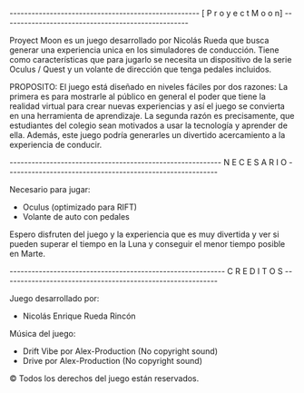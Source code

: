 ----------------------------------------------------  [ P r o y e c t      M o o n] ---------------------------------------------------

Proyect Moon es un juego desarrollado por Nicolás Rueda que busca generar una experiencia unica en los simuladores de conducción.
Tiene como características que para jugarlo se necesita un dispositivo de la serie Oculus / Quest y un volante de dirección que tenga pedales incluidos.

PROPOSITO: El juego está diseñado en niveles fáciles por dos razones:
La primera es para mostrarle al público en general el poder que tiene la realidad virtual para crear nuevas experiencias y así el juego se convierta en una herramienta de aprendizaje. 
La segunda razón es precisamente, que estudiantes del colegio sean motivados a usar la tecnología y aprender de ella. Además, este juego podría generarles un divertido acercamiento a la experiencia de conducir.

---------------------------------------------------------- N E C E S A R I O ----------------------------------------------------------

Necesario para jugar:
- Oculus (optimizado para RIFT)
- Volante de auto con pedales

Espero disfruten del juego y la experiencia que es muy divertida y ver si pueden superar el tiempo en la Luna y conseguir el menor tiempo posible en Marte.

----------------------------------------------------------- C R E D I T O S -----------------------------------------------------------

Juego desarrollado por:
- Nicolás Enrique Rueda Rincón

Música del juego:     
- Drift Vibe por Alex-Production (No copyright sound)
- Drive por Alex-Production (No copyright sound)


© Todos los derechos del juego están reservados. 
